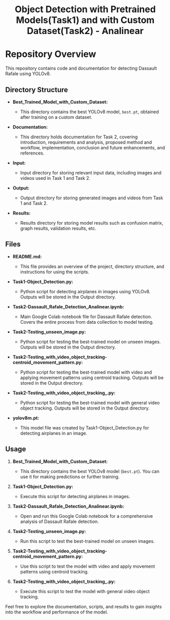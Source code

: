 <h1 align="center"> Object Detection with Pretrained Models(Task1) and with Custom Dataset(Task2) - Analinear</h1>

# Repository Overview

This repository contains code and documentation for detecting Dassault Rafale using YOLOv8.

## Directory Structure

- **Best_Trained_Model_with_Custom_Dataset:**
  - This directory contains the best YOLOv8 model, `best.pt`, obtained after training on a custom dataset.

- **Documentation:**
  - This directory holds documentation for Task 2, covering introduction, requirements and analysis, proposed method and workflow, implementation, conclusion and future enhancements, and references.

- **Input:**
  - Input directory for storing relevant input data, including images and videos used in Task 1 and Task 2.

- **Output:**
  - Output directory for storing generated images and videos from Task 1 and Task 2.

- **Results:**
  - Results directory for storing model results such as confusion matrix, graph results, validation results, etc.

## Files

- **README.md:**
  - This file provides an overview of the project, directory structure, and instructions for using the scripts.

- **Task1-Object_Detection.py:**
  - Python script for detecting airplanes in images using YOLOv8. Outputs will be stored in the Output directory.

- **Task2-Dassault_Rafale_Detection_Analinear.ipynb:**
  - Main Google Colab notebook file for Dassault Rafale detection. Covers the entire process from data collection to model testing.

- **Task2-Testing_unseen_image.py:**
  - Python script for testing the best-trained model on unseen images. Outputs will be stored in the Output directory.

- **Task2-Testing_with_video_object_tracking-centroid_movement_pattern.py:**
  - Python script for testing the best-trained model with video and applying movement patterns using centroid tracking. Outputs will be stored in the Output directory.

- **Task2-Testing_with_video_object_tracking_.py:**
  - Python script for testing the best-trained model with general video object tracking. Outputs will be stored in the Output directory.

- **yolov8m.pt:**
  - This model file was created by Task1-Object_Detection.py for detecting airplanes in an image.

## Usage

1. **Best_Trained_Model_with_Custom_Dataset:**
   - This directory contains the best YOLOv8 model (`best.pt`). You can use it for making predictions or further training.

2. **Task1-Object_Detection.py:**
   - Execute this script for detecting airplanes in images.

3. **Task2-Dassault_Rafale_Detection_Analinear.ipynb:**
   - Open and run this Google Colab notebook for a comprehensive analysis of Dassault Rafale detection.

4. **Task2-Testing_unseen_image.py:**
   - Run this script to test the best-trained model on unseen images.

5. **Task2-Testing_with_video_object_tracking-centroid_movement_pattern.py:**
   - Use this script to test the model with video and apply movement patterns using centroid tracking.

6. **Task2-Testing_with_video_object_tracking_.py:**
   - Execute this script to test the model with general video object tracking.

Feel free to explore the documentation, scripts, and results to gain insights into the workflow and performance of the model.
